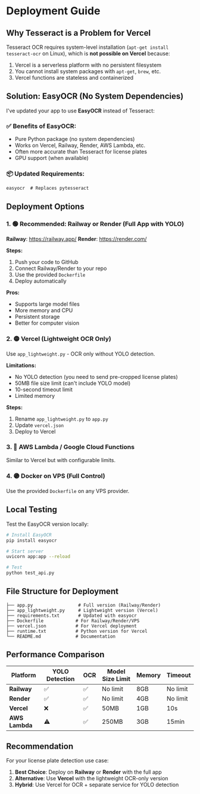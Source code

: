 # Deployment Guide

## Why Tesseract is a Problem for Vercel

Tesseract OCR requires system-level installation (`apt-get install tesseract-ocr` on Linux), which is **not possible on Vercel** because:

1. Vercel is a serverless platform with no persistent filesystem
2. You cannot install system packages with `apt-get`, `brew`, etc.
3. Vercel functions are stateless and containerized

## Solution: EasyOCR (No System Dependencies)

I've updated your app to use **EasyOCR** instead of Tesseract:

### ✅ Benefits of EasyOCR:
- Pure Python package (no system dependencies)
- Works on Vercel, Railway, Render, AWS Lambda, etc.
- Often more accurate than Tesseract for license plates
- GPU support (when available)

### 📦 Updated Requirements:
```
easyocr  # Replaces pytesseract
```

## Deployment Options

### 1. 🟢 **Recommended: Railway or Render** (Full App with YOLO)

**Railway**: https://railway.app/
**Render**: https://render.com/

**Steps:**
1. Push your code to GitHub
2. Connect Railway/Render to your repo
3. Use the provided `Dockerfile`
4. Deploy automatically

**Pros:**
- Supports large model files
- More memory and CPU
- Persistent storage
- Better for computer vision

### 2. 🟡 **Vercel** (Lightweight OCR Only)

Use `app_lightweight.py` - OCR only without YOLO detection.

**Limitations:**
- No YOLO detection (you need to send pre-cropped license plates)
- 50MB file size limit (can't include YOLO model)
- 10-second timeout limit
- Limited memory

**Steps:**
1. Rename `app_lightweight.py` to `app.py`
2. Update `vercel.json` 
3. Deploy to Vercel

### 3. 🔵 **AWS Lambda / Google Cloud Functions**

Similar to Vercel but with configurable limits.

### 4. 🟣 **Docker on VPS** (Full Control)

Use the provided `Dockerfile` on any VPS provider.

## Local Testing

Test the EasyOCR version locally:

```bash
# Install EasyOCR
pip install easyocr

# Start server
uvicorn app:app --reload

# Test
python test_api.py
```

## File Structure for Deployment

```
├── app.py                 # Full version (Railway/Render)
├── app_lightweight.py     # Lightweight version (Vercel)
├── requirements.txt       # Updated with easyocr
├── Dockerfile            # For Railway/Render/VPS
├── vercel.json           # For Vercel deployment
├── runtime.txt           # Python version for Vercel
└── README.md             # Documentation
```

## Performance Comparison

| Platform | YOLO Detection | OCR | Model Size Limit | Memory | Timeout |
|----------|----------------|-----|------------------|---------|---------|
| **Railway** | ✅ | ✅ | No limit | 8GB | No limit |
| **Render** | ✅ | ✅ | No limit | 4GB | No limit |
| **Vercel** | ❌ | ✅ | 50MB | 1GB | 10s |
| **AWS Lambda** | ⚠️ | ✅ | 250MB | 3GB | 15min |

## Recommendation

For your license plate detection use case:

1. **Best Choice**: Deploy on **Railway** or **Render** with the full app
2. **Alternative**: Use **Vercel** with the lightweight OCR-only version
3. **Hybrid**: Use Vercel for OCR + separate service for YOLO detection
